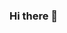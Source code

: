 ### Hi there 👋

<!--
**bpitremenard/bpitremenard** is a ✨ _special_ ✨ repository because its `README.md` (this file) appears on your GitHub profile.

Here are some ideas to get you started:

- 🌱 I’m currently intrested in learning about GitHub
- 📫 How to reach me: email
- 😄 Pronouns: she/her
- ⚡ Fun fact: I like cats
-->
